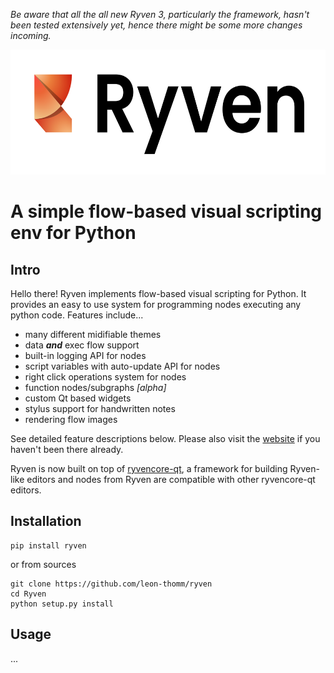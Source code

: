 *Be aware that all the all new Ryven 3, particularly the framework, hasn't been tested extensively yet, hence there might be some more changes incoming.*

<p align="center">
  <img src="./Ryven/resources/pics/logo.png" alt="drawing" height="200"/>
</p>

# A simple flow-based visual scripting env for Python

## Intro

Hello there! Ryven implements flow-based visual scripting for Python. It provides an easy to use system for programming nodes executing any python code. Features include...

- many different midifiable themes
- data ***and*** exec flow support
- built-in logging API for nodes
- script variables with auto-update API for nodes
- right click operations system for nodes
- function nodes/subgraphs *[alpha]*
- custom Qt based widgets
- stylus support for handwritten notes
- rendering flow images

See detailed feature descriptions below. Please also visit the [website](https://ryven.org) if you haven't been there already.

Ryven is now built on top of [ryvencore-qt](https://github.com/leon-thomm/ryvencore-qt), a framework for building Ryven-like editors and nodes from Ryven are compatible with other ryvencore-qt editors.

## Installation

```
pip install ryven
```

or from sources
```
git clone https://github.com/leon-thomm/ryven
cd Ryven
python setup.py install
```

## Usage

...
